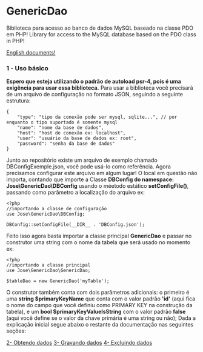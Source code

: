 # GenericDao

Biblioteca para acesso ao banco de dados MySQL baseado na classe PDO em PHP!
Library for access to the MySQL database based on the PDO class in PHP!

[English documents!](https://github.com/jmsantosnetto/GenericDao/blob/master/docs-en/Readme.md)

### 1 - Uso básico
**Espero que esteja utilizando o padrão de autoload psr-4, pois é uma exigência para usar essa biblioteca.**
Para usar a biblioteca você precisará de um arquivo de configuração no formato JSON, seguindo a seguinte estrutura:

	{
		"type": "tipo da conexão pode ser mysql, sqlite...", // por enquanto o tipo suportado é somente mysql
		"name": "nome da base de dados",
		"host": "host de conexão ex: localhost",
		"user": "usuário da base de dados ex: root",
		"password": "senha da base de dados"
	}

Junto ao repositório existe um arquivo de exemplo chamado DBConfigExemple.json, você pode usá-lo como referência.
Agora precisamos configurar este arquivo em algum lugar!
O local em questão não importa, contando que importe a Classe **DBConfig do namespace:  Jose\GenericDao\DBConfig** usando o méetodo estático **setConfigFile()**, passando como parâmetro a localização do arquivo ex:	

	<?php
	//importando a classe de configuração
	use Jose\GenericDao\DBConfig;
	
	DBConfig::setConfigFile(__DIR__ . 'DBConfig.json');

Feito isso agora basta importar a classe principal **GenericDao** e passar no construtor uma string com o nome da tabela que será usado no momento ex:

	<?php
	//importando a classe principal
	use Jose\GenericDao\GenericDao;
	
	$tableDao = new GenericDao('myTable');

O construtor também conta com dois parâmetros adicionais: o primeiro é uma **string $primaryKeyName** que conta com o valor padrão **'id'** (aqui fica o nome do campo que você definiu como PRIMARY KEY na construção da tabela), e um **bool $primaryKeyValueIsString** com o valor padrão **false** (aqui você define se o valor da chave primária é uma string ou não);
Dada a explicação inicial segue abaixo o restante da documentação nas seguintes seções:

[2- Obtendo dados](https://github.com/jmsantosnetto/GenericDao/blob/master/docs-pt/obtendo-dados.md)
[3- Gravando dados](https://github.com/jmsantosnetto/GenericDao/blob/master/docs-pt/gravando-dados.md)
[4- Excluindo dados](https://github.com/jmsantosnetto/GenericDao/blob/master/docs-pt/excluindo-dados.md)